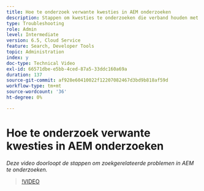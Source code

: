 ```yaml
---
title: Hoe te onderzoek verwante kwesties in AEM onderzoeken
description: Stappen om kwesties te onderzoeken die verband houden met onderzoek
type: Troubleshooting
role: Admin
level: Intermediate
version: 6.5, Cloud Service
feature: Search, Developer Tools
topic: Administration
index: y
doc-type: Technical Video
exl-id: 66571dbe-e5bb-4ced-87a5-33ddc160a69a
duration: 137
source-git-commit: af928e60410022f12207082467d3bd9b818af59d
workflow-type: tm+mt
source-wordcount: '36'
ht-degree: 0%

---
```


# Hoe te onderzoek verwante kwesties in AEM onderzoeken

*Deze video doorloopt de stappen om zoekgerelateerde problemen in AEM te onderzoeken.*

>[!VIDEO](https://video.tv.adobe.com/v/335467?quality=12&learn=on)
